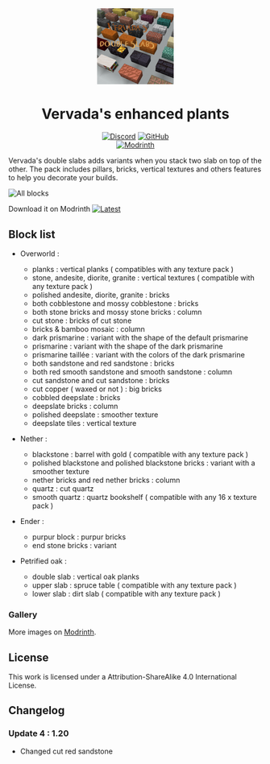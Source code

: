 <div align="center">

<img src="https://github.com/Valdr687/Vervada-s-double-slabs/blob/main/pack.png?raw=true" alt="Pack logo" width="30%">

# Vervada's enhanced plants

[![Discord][img-discord]][url-discord]
[![GitHub][img-github]][url-github]  
[![Modrinth][img-modrinth]][url-modrinth]

</div>

Vervada's double slabs adds variants when you stack two slab on top of the other. The pack includes pillars, bricks, vertical textures and others features to help you decorate your builds.

![All blocks]()

Download it on Modrinth [![Latest][img-latest]][url-latest]

## Block list

- Overworld :

  - planks : vertical planks ( compatibles with any texture pack )
  - stone, andesite, diorite, granite : vertical textures ( compatible with any texture pack )
  - polished andesite, diorite, granite : bricks
  - both cobblestone and mossy cobblestone : bricks
  - both stone bricks and mossy stone bricks : column
  - cut stone : bricks of cut stone
  - bricks & bamboo mosaic : column
  - dark prismarine : variant with the shape of the default prismarine
  - prismarine : variant with the shape of the dark prismarine
  - prismarine taillée : variant with the colors of the dark prismarine
  - both sandstone and red sandstone : bricks
  - both red smooth sandstone and smooth sandstone : column
  - cut sandstone and cut sandstone : bricks
  - cut copper ( waxed or not ) : big bricks
  - cobbled deepslate : bricks
  - deepslate bricks : column
  - polished deepslate : smoother texture
  - deepslate tiles : vertical texture

- Nether :
  - blackstone : barrel with gold ( compatible with any texture pack )
  - polished blackstone and polished blackstone bricks : variant with a smoother texture
  - nether bricks and red nether bricks : column
  - quartz : cut quartz
  - smooth quartz : quartz bookshelf ( compatible with any 16 x texture pack )
  
- Ender :
  - purpur block : purpur bricks
  - end stone bricks : variant
  
- Petrified oak :
  - double slab : vertical oak planks
  - upper slab : spruce table ( compatible with any texture pack )
  - lower slab : dirt slab ( compatible with any texture pack )

### Gallery

More images on [Modrinth][url-modrinth].

## License

This work is licensed under a Attribution-ShareAlike 4.0 International License.  

## Changelog

### Update 4 : 1.20

- Changed cut red sandstone

<!-- URLs -->

[img-discord]: <https://img.shields.io/badge/Discord-5865F2?style=for-the-badge&logo=discord&logoColor=white>
[img-github]: <https://img.shields.io/badge/GitHub-100000?style=for-the-badge&logo=github&logoColor=white>
[img-modrinth]: <https://img.shields.io/modrinth/dt/ghc0v6DT?style=for-the-badge>
[img-latest]: <https://img.shields.io/modrinth/v/ghc0v6DT?style=for-the-badge&logo=Modrinth>

[url-github]: <https://github.com/Valdr687/Vervada-s-double-slabs>
[url-discord]: <https://discord.com/invite/rKgAg8X>
[url-modrinth]: <https://modrinth.com/resourcepack/vervadas-double-slabs>
[url-latest]: <https://modrinth.com/resourcepack/vervadas-double-slabs/version/1>

